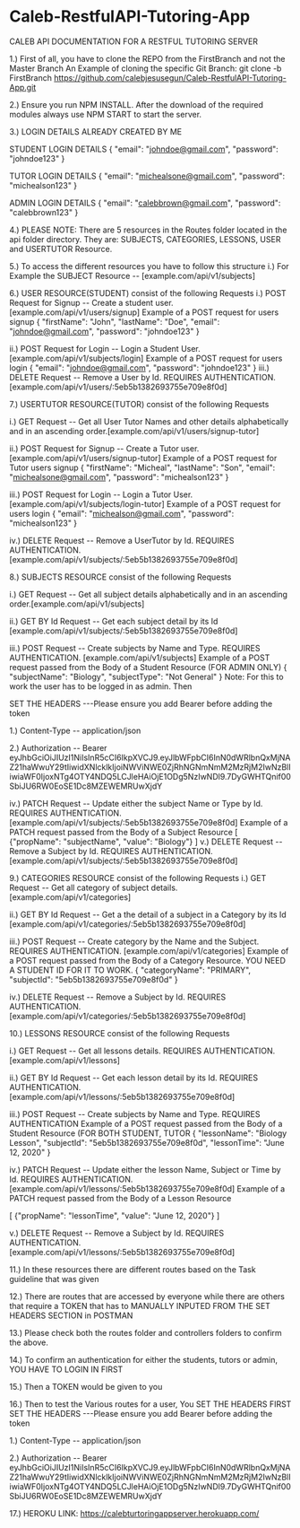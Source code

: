 # Caleb-RestfulAPI-Tutoring-App

CALEB API DOCUMENTATION FOR A RESTFUL TUTORING SERVER

1.) First of all, you have to clone the REPO from the FirstBranch and not the Master Branch
An Example of cloning the specific Git Branch: git clone -b FirstBranch https://github.com/calebjesusegun/Caleb-RestfulAPI-Tutoring-App.git

2.) Ensure you run NPM INSTALL. After the download of the required modules always use NPM START to start the server.

3.) LOGIN DETAILS ALREADY CREATED BY ME

STUDENT LOGIN DETAILS
{
	"email": "johndoe@gmail.com",
	"password": "johndoe123"
}

TUTOR LOGIN DETAILS
{
	"email": "michealsone@gmail.com",
	"password": "michealson123"
}

ADMIN LOGIN DETAILS
{
	"email": "calebbrown@gmail.com",
	"password": "calebbrown123"
}



4.) PLEASE NOTE: There are 5 resources in the Routes folder located in the api folder directory.
    They are: SUBJECTS, CATEGORIES, LESSONS, USER and USERTUTOR Resource.

5.) To access the different resources you have to follow this structure
i.) For Example the SUBJECT Resource -- [example.com/api/v1/subjects]

6.) USER RESOURCE(STUDENT) consist of the following Requests
i.) POST Request for Signup -- Create a student user. [example.com/api/v1/users/signup]
Example of a POST request for users signup
{
	"firstName": "John",
	"lastName": "Doe",
	"email": "johndoe@gmail.com",
	"password": "johndoe123"
}

ii.) POST Request for Login -- Login a Student User. [example.com/api/v1/subjects/login]
Example of a POST request for users login
{
	"email": "johndoe@gmail.com",
	"password": "johndoe123"
}
iii.) DELETE Request -- Remove a User by Id. REQUIRES AUTHENTICATION. [example.com/api/v1/users/:5eb5b1382693755e709e8f0d]


7.) USERTUTOR RESOURCE(TUTOR) consist of the following Requests

i.) GET Request -- Get all User Tutor Names and other details alphabetically and in an ascending order.[example.com/api/v1/users/signup-tutor]

ii.) POST Request for Signup -- Create a Tutor user. [example.com/api/v1/users/signup-tutor]
Example of a POST request for Tutor users signup
{
	"firstName": "Micheal",
	"lastName": "Son",
	"email": "michealsone@gmail.com",
	"password": "michealson123"
}

iii.) POST Request for Login -- Login a Tutor User. [example.com/api/v1/subjects/login-tutor]
Example of a POST request for users login
{
	"email": "michealson@gmail.com",
	"password": "michealson123"
}

iv.) DELETE Request -- Remove a UserTutor by Id. REQUIRES AUTHENTICATION. [example.com/api/v1/subjects/:5eb5b1382693755e709e8f0d]



8.) SUBJECTS RESOURCE consist of the following Requests

i.) GET Request -- Get all subject details alphabetically and in an ascending order.[example.com/api/v1/subjects]

ii.) GET BY Id Request -- Get each subject detail by its Id [example.com/api/v1/subjects/:5eb5b1382693755e709e8f0d]

iii.) POST Request -- Create subjects by Name and Type. REQUIRES AUTHENTICATION. [example.com/api/v1/subjects]
Example of a POST request passed from the Body of a Student Resource (FOR ADMIN ONLY)
{
	"subjectName": "Biology",
	"subjectType": "Not General"
}
Note: For this to work the user has to be logged in as admin. Then

SET THE HEADERS ---Please ensure you add Bearer before adding the token

1.) Content-Type -- application/json

2.) Authorization -- Bearer eyJhbGciOiJIUzI1NiIsInR5cCI6IkpXVCJ9.eyJlbWFpbCI6InN0dWRlbnQxMjNAZ21haWwuY29tIiwidXNlcklkIjoiNWViNWE0ZjRhNGNmNmM2MzRjM2IwNzBlIiwiaWF0IjoxNTg4OTY4NDQ5LCJleHAiOjE1ODg5NzIwNDl9.7DyGWHTQnif00SbiJU6RW0EoSE1Dc8MZEWEMRUwXjdY

iv.) PATCH Request -- Update either the subject Name or Type by Id. REQUIRES AUTHENTICATION. [example.com/api/v1/subjects/:5eb5b1382693755e709e8f0d]
Example of a PATCH request passed from the Body of a Subject Resource 
[
	{"propName": "subjectName", "value": "Biology"}
]
v.) DELETE Request -- Remove a Subject by Id. REQUIRES AUTHENTICATION. [example.com/api/v1/subjects/:5eb5b1382693755e709e8f0d]


9.) CATEGORIES RESOURCE consist of the following Requests
i.) GET Request -- Get all category of subject details.[example.com/api/v1/categories]

ii.) GET BY Id Request -- Get a the detail of a subject in a Category by its Id [example.com/api/v1/categories/:5eb5b1382693755e709e8f0d]

iii.) POST Request -- Create category by the Name and the Subject. REQUIRES AUTHENTICATION. [example.com/api/v1/categories]
Example of a POST request passed from the Body of a Category Resource. YOU NEED A STUDENT ID FOR IT TO WORK.
{
	"categoryName": "PRIMARY",
	"subjectId": "5eb5b1382693755e709e8f0d"
}

iv.) DELETE Request -- Remove a Subject by Id. REQUIRES AUTHENTICATION. [example.com/api/v1/categories/:5eb5b1382693755e709e8f0d]



10.) LESSONS RESOURCE consist of the following Requests

i.) GET Request -- Get all lessons details. REQUIRES AUTHENTICATION. [example.com/api/v1/lessons]

ii.) GET BY Id Request -- Get each lesson detail by its Id. REQUIRES AUTHENTICATION. [example.com/api/v1/lessons/:5eb5b1382693755e709e8f0d]

iii.) POST Request -- Create subjects by Name and Type. REQUIRES AUTHENTICATION
Example of a POST request passed from the Body of a Student Resource (FOR BOTH STUDENT, TUTOR
{
	"lessonName": "Biology Lesson",
	"subjectId": "5eb5b1382693755e709e8f0d",
	"lessonTime": "June 12, 2020"
}

iv.) PATCH Request -- Update either the lesson Name, Subject or Time by Id. REQUIRES AUTHENTICATION. [example.com/api/v1/lessons/:5eb5b1382693755e709e8f0d]
Example of a PATCH request passed from the Body of a Lesson Resource

[
	{"propName": "lessonTime", "value": "June 12, 2020"}
]

v.) DELETE Request -- Remove a Subject by Id. REQUIRES AUTHENTICATION. [example.com/api/v1/lessons/:5eb5b1382693755e709e8f0d]



11.) In these resources there are different routes based on the Task guideline that was given

12.) There are routes that are accessed by everyone while there are others that require a TOKEN that has to MANUALLY INPUTED FROM THE SET HEADERS SECTION in POSTMAN

13.) Please check both the routes folder and controllers folders to confirm the above. 

14.) To confirm an authentication for either the students, tutors or admin, YOU HAVE TO LOGIN IN FIRST

15.) Then a TOKEN would be given to you

16.) Then to test the Various routes for a user, You SET THE HEADERS FIRST 
SET THE HEADERS ---Please ensure you add Bearer before adding the token

1.) Content-Type -- application/json

2.) Authorization -- Bearer eyJhbGciOiJIUzI1NiIsInR5cCI6IkpXVCJ9.eyJlbWFpbCI6InN0dWRlbnQxMjNAZ21haWwuY29tIiwidXNlcklkIjoiNWViNWE0ZjRhNGNmNmM2MzRjM2IwNzBlIiwiaWF0IjoxNTg4OTY4NDQ5LCJleHAiOjE1ODg5NzIwNDl9.7DyGWHTQnif00SbiJU6RW0EoSE1Dc8MZEWEMRUwXjdY


17.) HEROKU LINK: https://calebturtoringappserver.herokuapp.com/
